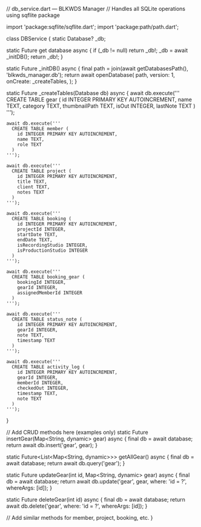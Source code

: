 // db_service.dart — BLKWDS Manager
// Handles all SQLite operations using sqflite package

import 'package:sqflite/sqflite.dart';
import 'package:path/path.dart';

class DBService {
  static Database? _db;

  static Future<Database> get database async {
    if (_db != null) return _db!;
    _db = await _initDB();
    return _db!;
  }

  static Future<Database> _initDB() async {
    final path = join(await getDatabasesPath(), 'blkwds_manager.db');
    return await openDatabase(
      path,
      version: 1,
      onCreate: _createTables,
    );
  }

  static Future<void> _createTables(Database db) async {
    await db.execute('''
      CREATE TABLE gear (
        id INTEGER PRIMARY KEY AUTOINCREMENT,
        name TEXT,
        category TEXT,
        thumbnailPath TEXT,
        isOut INTEGER,
        lastNote TEXT
      )
    ''');

    await db.execute('''
      CREATE TABLE member (
        id INTEGER PRIMARY KEY AUTOINCREMENT,
        name TEXT,
        role TEXT
      )
    ''');

    await db.execute('''
      CREATE TABLE project (
        id INTEGER PRIMARY KEY AUTOINCREMENT,
        title TEXT,
        client TEXT,
        notes TEXT
      )
    ''');

    await db.execute('''
      CREATE TABLE booking (
        id INTEGER PRIMARY KEY AUTOINCREMENT,
        projectId INTEGER,
        startDate TEXT,
        endDate TEXT,
        isRecordingStudio INTEGER,
        isProductionStudio INTEGER
      )
    ''');

    await db.execute('''
      CREATE TABLE booking_gear (
        bookingId INTEGER,
        gearId INTEGER,
        assignedMemberId INTEGER
      )
    ''');

    await db.execute('''
      CREATE TABLE status_note (
        id INTEGER PRIMARY KEY AUTOINCREMENT,
        gearId INTEGER,
        note TEXT,
        timestamp TEXT
      )
    ''');

    await db.execute('''
      CREATE TABLE activity_log (
        id INTEGER PRIMARY KEY AUTOINCREMENT,
        gearId INTEGER,
        memberId INTEGER,
        checkedOut INTEGER,
        timestamp TEXT,
        note TEXT
      )
    ''');
  }

  // Add CRUD methods here (examples only)
  static Future<int> insertGear(Map<String, dynamic> gear) async {
    final db = await database;
    return await db.insert('gear', gear);
  }

  static Future<List<Map<String, dynamic>>> getAllGear() async {
    final db = await database;
    return await db.query('gear');
  }

  static Future<int> updateGear(int id, Map<String, dynamic> gear) async {
    final db = await database;
    return await db.update('gear', gear, where: 'id = ?', whereArgs: [id]);
  }

  static Future<int> deleteGear(int id) async {
    final db = await database;
    return await db.delete('gear', where: 'id = ?', whereArgs: [id]);
  }

  // Add similar methods for member, project, booking, etc.
}
